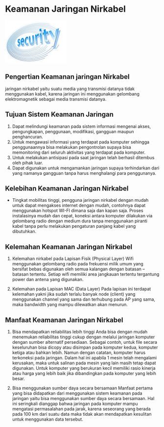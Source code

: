 # Keamanan Jaringan Nirkabel
![Image](security.jpg)

## Pengertian Keamanan jaringan Nirkabel
jaringan nirkabel yaitu suatu media yang transmisi datanya tidak menggunakan kabel, karena jaringan ini menggunakan gelombang elektromagnetik sebagai media transmisi datanya.

## Tujuan Sistem Keamanan Jaringan
1. Dapat melindungi keamanan pada sistem informasi mengenai akses, pengungkapan, penggunaan, modifikasi, gangguan maupun penghancuran.
2. Untuk mengawasi informasi yang terdapat pada komputer sehingga penggunaannya bisa melakukan pengontrolan supaya bisa memonitoring dari seluruh aktivitas yang terdapat pada komputer.
3. Untuk melakukan antisipasi pada saat jaringan telah berhasil ditembus oleh pihak luar.
4.  Dapat digunakan untuk mengamankan jaringan supaya terhindarkan dari yang namanya gangguan tanpa harus menghalangi para penggunanya.

## Kelebihan Keamanan Jaringan Nirkabel
- Tingkat mobilitas tinggi, pengguna jaringan nirkabel dengan mudah untuk dapat mengakses internet dengan mudah, contohnya dapat menggunakan hotspot WI-FI dimana saja dan kapan saja. Proses instalasinya mudah dan cepat, koneksi antara komputer dilakukan via gelombang radio dengan medium dura tanpa menggunakan piranti kabel tanpa perlu melakukan pengaturan panjang kabel yang dibutuhkan.

## Kelemahan Keamanan Jaringan Nirkabel

1. Kelemahan nirkabel pada Lapisan Fisik (Physical Layer)
Wifi menggunakan gelombang radio pada frekuensi milik umum yang bersifat bebas digunakan oleh semua kalangan dengan batasan – batasan tertentu. Setiap wifi memiliki area jangkauan tertentu tergantung power dan antena yang digunakan.

2. Kelemahan pada Lapisan MAC (Data Layer)
Pada lapisan ini terdapat kelemahan yakni jika sudah terlalu banyak node (client) yang menggunakan channel yang sama dan terhubung pada AP yang sama, maka bandwidth yang mampu dilewatkan akan menurun.

## Manfaat Keamanan Jaringan Nirkabel

1. Bisa mendapatkan reliabilitas lebih tinggi
Anda bisa dengan mudah menemukan reliabilitas tinggi cukup dengan melalui jaringan komputer dengan sumber alternatif persediaan. Sebagai contoh, untuk file secara keseluruhan bisa dicopy atau disimpan pada komputer kedua, komputer ketiga atau bahkan lebih. Namun dengan catatan, komputer harus terkoneksi pada jaringan. Dalam hal ini apabila 1 mesin telah mengalami kerusakan, maka untuk salinan pada mesin yang lain masih tetap dapat digunakan. Untuk komputer yang berukuran kecil memiliki rasio kinerja atau harga yang lebih baik jika dibandingkan pada komputer yang lebih besar.

2. Bisa menggunakan sumber daya secara bersamaan
Manfaat pertama yang bisa didapatkan dari menggunakan sistem keamanan pada jaringan yaitu bisa menggunakan sumber daya secara bersamaan. Hal ini seringkali dianggap bahwa jaringan pada komputer mampu mengatasi permasalahan pada jarak, karena seseorang yang berada pada 100 km dari suatu data maka tidak akan mendapatkan kesulitan untuk menggunakan data tersebut.
